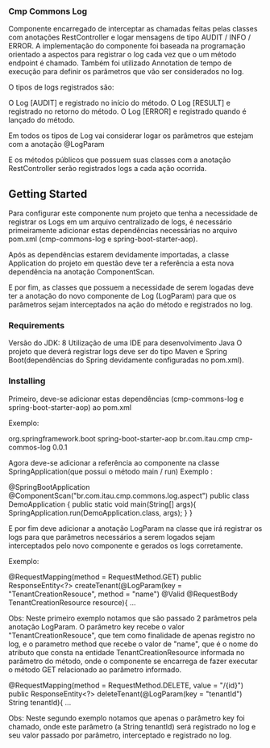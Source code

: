 ### Cmp Commons Log ###

Componente encarregado de interceptar as chamadas feitas pelas classes com anotações RestController e logar mensagens de tipo AUDIT / INFO / ERROR.
A implementação do componente foi baseada na programação orientado a aspectos para registrar o log cada vez que o um método endpoint é 
chamado. Também foi utilizado Annotation de tempo de execução para definir os parâmetros que vão ser considerados no log. 

O tipos de logs registrados são:

O Log [AUDIT] e registrado no início do método.
O Log [RESULT] e registrado no retorno do método.
O Log [ERROR] e registrado quando é lançado do método.

Em todos os tipos de Log vai considerar logar os parâmetros que estejam com a anotação @LogParam

E os métodos públicos que possuem suas classes com a anotação RestController serão registrados logs a cada ação ocorrida.

## Getting Started ##

Para configurar este componente num projeto que tenha a necessidade de registrar os Logs em um arquivo centralizado de logs, é necessário primeiramente adicionar estas dependências necessárias no arquivo pom.xml (cmp-commons-log e spring-boot-starter-aop).

Após as dependências estarem devidamente importadas, a classe Application do projeto em questão deve ter a referência a esta nova dependência na anotação ComponentScan. 

E por fim, as classes que possuem a necessidade de serem logadas deve ter a anotação do novo componente de Log (LogParam) para que os parâmetros sejam interceptados na ação do método e registrados no log.

### Requirements ##

Versão do JDK: 8
Utilização de uma IDE para desenvolvimento Java
O projeto que deverá registrar logs deve ser do tipo Maven e Spring Boot(dependências do Spring devidamente configuradas no pom.xml).

### Installing ##

Primeiro, deve-se adicionar estas dependências (cmp-commons-log e spring-boot-starter-aop) ao pom.xml 

Exemplo:

<dependency>
  <groupId>org.springframework.boot</groupId>
  <artifactId>spring-boot-starter-aop</artifactId>
</dependency>

<dependency>
  <groupId>br.com.itau.cmp</groupId>
  <artifactId>cmp-commos-log</artifactId>
  <version>0.0.1</version>
</dependency>

Agora deve-se adicionar a referência ao componente na classe SpringApplication(que possui o método main / run) 
Exemplo :

@SpringBootApplication
@ComponentScan("br.com.itau.cmp.commons.log.aspect")
public class DemoApplication {
  public static void main(String[] args){
    SpringApplication.run(DemoApplication.class, args);
  } 
}

E por fim deve adicionar a anotação LogParam na classe que irá registrar os logs para que parâmetros necessários a serem logados sejam interceptados pelo novo componente e gerados os logs corretamente.


Exemplo:

@RequestMapping(method = RequestMethod.GET)
public ResponseEntity<?> createTenant(@LogParam(key = "TenantCreationResouce", method = "name") @Valid @RequestBody TenantCreationResource resource){
...

Obs: Neste primeiro exemplo notamos que são passado 2 parâmetros pela anotação LogParam. O parâmetro key recebe o valor "TenantCreationResouce", que tem como finalidade de apenas registro no log, e o parametro method que recebe o valor de "name", que é o nome do atributo que consta na entidade TenantCreationResource informada no parâmetro do método, onde o componente se encarrega de fazer executar o método GET relacionado ao parâmetro informado.


@RequestMapping(method = RequestMethod.DELETE, value = "/{id}")
public ResponseEntity<?> deleteTenant(@LogParam(key = "tenantId") String tenantId){
...

Obs: Neste segundo exemplo notamos que apenas o parâmetro key foi chamado, onde este parâmetro (a String tenantId) será registrado no log e seu valor passado por parâmetro, interceptado e registrado no log.
